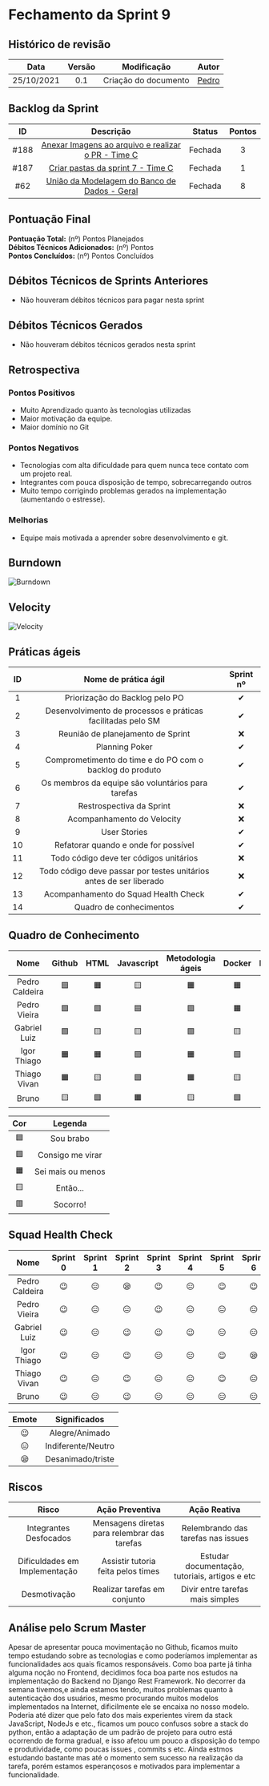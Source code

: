 # Fechamento da Sprint 9

## Histórico de revisão

|  **Data**  | **Versão** |   **Modificação**    |               **Autor**               |
| :--------: | :--------: | :------------------: | :-----------------------------------: |
| 25/10/2021 |    0.1     | Criação do documento | [Pedro ](https://github.com/Pedro-V8) |

## Backlog da Sprint

| **ID** |                                                   **Descrição**                                                   | **Status** | **Pontos** |
| :----: | :---------------------------------------------------------------------------------------------------------------: | :--------: | :--------: |
|  #188  | [Anexar Imagens ao arquivo e realizar o PR - Time C](https://github.com/fga-eps-mds/2021-1-hospitalar/issues/188) |  Fechada   |     3      |
|  #187  |         [Criar pastas da sprint 7 - Time C](https://github.com/fga-eps-mds/2021-1-hospitalar/issues/187)          |  Fechada   |     1      |
|  #62   |    [União da Modelagem do Banco de Dados - Geral](https://github.com/fga-eps-mds/2021-1-hospitalar/issues/62)     |  Fechada   |     8      |

## Pontuação Final

**Pontuação Total:** (nº) Pontos Planejados <br>
**Débitos Técnicos Adicionados:** (nº) Pontos <br>
**Pontos Concluídos:** (nº) Pontos Concluídos <br>

## Débitos Técnicos de Sprints Anteriores

- Não houveram débitos técnicos para pagar nesta sprint

## Débitos Técnicos Gerados

- Não houveram débitos técnicos gerados nesta sprint

## Retrospectiva

### Pontos Positivos

- Muito Aprendizado quanto às tecnologias utilizadas
- Maior motivação da equipe.
- Maior domínio no Git

### Pontos Negativos

- Tecnologias com alta dificuldade para quem nunca tece contato com um projeto real.
- Integrantes com pouca disposição de tempo, sobrecarregando outros
- Muito tempo corrigindo problemas gerados na implementação (aumentando o estresse).

### Melhorias

- Equipe mais motivada a aprender sobre desenvolvimento e git.

## Burndown

![Burndown](/docs/assets/sprints/time_c/sprint_9/burndown09.png)

## Velocity

![Velocity](/docs/assets/sprints/time_c/sprint_9/velocity09.png)

## Práticas ágeis

| ID  |                        Nome de prática ágil                        | Sprint nº |
| :-: | :----------------------------------------------------------------: | :-------: |
|  1  |                   Priorização do Backlog pelo PO                   | &#10004;  |
|  2  |    Desenvolvimento de processos e práticas facilitadas pelo SM     | &#10004;  |
|  3  |                 Reunião de planejamento de Sprint                  | &#10060;  |
|  4  |                           Planning Poker                           | &#10004;  |
|  5  |      Comprometimento do time e do PO com o backlog do produto      | &#10004;  |
|  6  |         Os membros da equipe são voluntários para tarefas          | &#10004;  |
|  7  |                      Restrospectiva da Sprint                      | &#10060;  |
|  8  |                     Acompanhamento do Velocity                     | &#10060;  |
|  9  |                            User Stories                            | &#10004;  |
| 10  |                Refatorar quando e onde for possível                | &#10004;  |
| 11  |               Todo código deve ter códigos unitários               | &#10060;  |
| 12  | Todo código deve passar por testes unitários antes de ser liberado | &#10060;  |
| 13  |                Acompanhamento do Squad Health Check                | &#10004;  |
| 14  |                      Quadro de conhecimentos                       | &#10004;  |

## Quadro de Conhecimento

|      Nome      |  Github   |   HTML    | Javascript | Metodologia ágeis |  Docker   |  Django   |  Mongodb  |
| :------------: | :-------: | :-------: | :--------: | :---------------: | :-------: | :-------: | :-------: |
| Pedro Caldeira | &#129001; | &#128999; | &#129000;  |     &#128999;     | &#128999; | &#129000; | &#129000; |
|  Pedro Vieira  | &#129001; | &#129001; | &#128998;  |     &#129001;     | &#128999; | &#129000; | &#129001; |
|  Gabriel Luiz  | &#129001; | &#129000; | &#129000;  |     &#129001;     | &#129000; | &#129000; | &#129000; |
|  Igor Thiago   | &#128999; | &#128999; | &#129001;  |     &#128999;     | &#129001; | &#129001; | &#129001; |
|  Thiago Vivan  | &#128999; | &#129000; | &#129001;  |     &#128999;     | &#129000; | &#129000; | &#128997; |
|     Bruno      | &#129000; | &#129001; | &#128999;  |     &#129000;     | &#129001; | &#128997; | &#128997; |

|    Cor    |      Legenda      |
| :-------: | :---------------: |
| &#128998; |     Sou brabo     |
| &#129001; | Consigo me virar  |
| &#128999; | Sei mais ou menos |
| &#129000; |     Então...      |
| &#128997; |     Socorro!      |

## Squad Health Check

|      Nome      | Sprint 0  | Sprint 1  | Sprint 2  | Sprint 3  | Sprint 4  | Sprint 5  | Sprint 6  | Sprint 7  | Sprint 8  | Sprint 9  |
| :------------: | :-------: | :-------: | :-------: | :-------: | :-------: | :-------: | :-------: | :-------: | :-------: | :-------: |
| Pedro Caldeira | &#128521; | &#128529; | &#128554; | &#128521; | &#128529; | &#128521; | &#128521; | &#128529; | &#128529; | &#128529; |
|  Pedro Vieira  | &#128521; | &#128529; | &#128529; | &#128521; | &#128529; | &#128529; | &#128529; | &#128529; | &#128521; | &#128521; |
|  Gabriel Luiz  | &#128521; | &#128529; | &#128521; | &#128521; | &#128521; | &#128529; | &#128529; | &#128529; | &#128521; | &#128554; |
|  Igor Thiago   | &#128521; | &#128529; | &#128521; | &#128529; | &#128529; | &#128521; | &#128554; | &#128521; | &#128521; | &#128529; |
|  Thiago Vivan  | &#128521; | &#128529; | &#128521; | &#128529; | &#128529; | &#128521; | &#128529; | &#128529; | &#128521; | &#128529; |
|     Bruno      | &#128521; | &#128529; | &#128521; | &#128529; | &#128529; | &#128529; | &#128529; | &#128554; | &#128521; | &#128529; |

|   Emote   |    Significados    |
| :-------: | :----------------: |
| &#128521; |   Alegre/Animado   |
| &#128529; | Indiferente/Neutro |
| &#128554; | Desanimado/triste  |

## Riscos

|           **Risco**           |             **Ação Preventiva**              |                **Ação Reativa**                |
| :---------------------------: | :------------------------------------------: | :--------------------------------------------: |
|    Integrantes Desfocados     | Mensagens diretas para relembrar das tarefas |       Relembrando das tarefas nas issues       |
| Dificuldades em Implementação |      Assistir tutoria feita pelos times      | Estudar documentação, tutoriais, artigos e etc |
|         Desmotivação          |         Realizar tarefas em conjunto         |        Divir entre tarefas mais simples        |

<!-- ## Burndown de Riscos (???) -->

## Análise pelo Scrum Master

Apesar de apresentar pouca movimentação no Github, ficamos muito tempo estudando sobre as tecnologias e como poderíamos implementar as funcionalidades aos quais ficamos responsáveis. Como boa parte já tinha alguma noção no Frontend, decidimos foca boa parte nos estudos na implementação do Backend no Django Rest Framework. No decorrer da semana tivemos,e ainda estamos tendo, muitos problemas quanto à autenticação dos usuários, mesmo procurando muitos modelos implementados na Internet, dificilmente ele se encaixa no nosso modelo. Poderia até dizer que pelo fato dos mais experientes virem da stack JavaScript, NodeJs e etc., ficamos um pouco confusos sobre a stack do python, então a adaptação de um padrão de projeto para outro está ocorrendo de forma gradual, e isso afetou um pouco a disposição do tempo e produtividade, como poucas issues , commits s etc. Ainda estmos estudando bastante mas até o momento sem sucesso na realização da tarefa, porém estamos esperançosos e motivados para implementar a funcionalidade.
